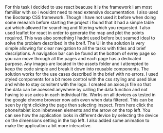 For this task i decided to use react beacuse it is the framework i am most familliar with so i wouldnt need to read extensive documentation. I also used the Bootsrap CSS framework. Though i have not used it before when doing some research before starting the project i found that it had a simple table api which allowed for searching and filtering which you requested. I also used leaflet for react in order to generate the map and plot the points required. This was also something I hadnt used before but seamed ideal to solve the problem described in the breif. The UI in the solution is very simple allowing for clear navigation to all the tasks with titles and brief descriptions. A navigation bar can be found at the bottom of evrey page so you can move through all the pages and each page has a dedicated purpose. Any images are located in the assets folder and i attempted to keep the code simple and break it down into reusable components. The solution works for the use cases described in the brief with no errors. I used styled components for a bit more control with the css styling and used blue and white to stay consitent with the logo. I created an axios.js file so that the data can be acessed anywhere by calling the data function and not having to use axios in each individual file. Works on all devices as tested in the google chrome browser now adn even when data filtered. This can be seen by right clicking the page then selecting inspect. From here click the phone/tablet icon inbetween elements and the arrow on the top left. You can see how the application looks in different device by selecting the device on the dimensions setting in the top left. I also added some animation to make the application a bit more interactive.

